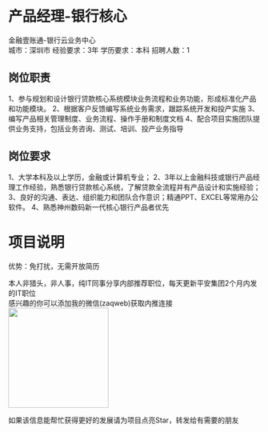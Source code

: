 # 产品经理-银行核心
金融壹账通-银行云业务中心  
城市：深圳市 经验要求：3年 学历要求：本科  招聘人数：1

## 岗位职责
1、参与规划和设计银行贷款核心系统模块业务流程和业务功能，形成标准化产品和功能模块。
   2、根据客户反馈编写系统业务需求，跟踪系统开发和投产实施
   3、编写产品相关管理制度、业务流程、操作手册和制度文档
   4、配合项目实施团队提供业务支持，包括业务咨询、测试、培训、投产业务指导

## 岗位要求
1、大学本科及以上学历，金融或计算机专业；
   2、3年以上金融科技或银行产品经理工作经验，熟悉银行贷款核心系统，了解贷款全流程并有产品设计和实施经验；
   3、良好的沟通、表达、组织能力和团队合作意识；精通PPT、EXCEL等常用办公软件。
   4、熟悉神州数码新一代核心银行产品者优先

# 项目说明

优势：免打扰，无需开放简历

本人非猎头，非人事，纯IT同事分享内部推荐职位，每天更新平安集团2个月内发的IT职位  
感兴趣的你可以添加我的微信(zaqweb)获取内推连接  
<img src="https://github.com/zaqweb/PA-IT-JOBS/blob/master/WechatICode.jpeg"  height="200" width="200">

如果该信息能帮忙获得更好的发展请为项目点亮Star，转发给有需要的朋友




